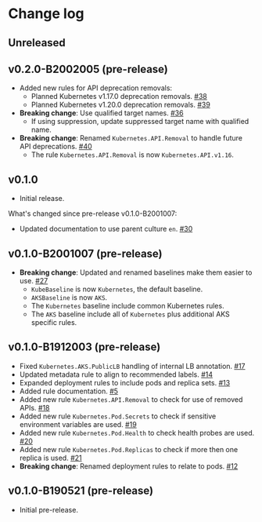 # Change log

## Unreleased

## v0.2.0-B2002005 (pre-release)

- Added new rules for API deprecation removals:
  - Planned Kubernetes v1.17.0 deprecation removals. [#38](https://github.com/Microsoft/PSRule.Rules.Kubernetes/issues/38)
  - Planned Kubernetes v1.20.0 deprecation removals. [#39](https://github.com/Microsoft/PSRule.Rules.Kubernetes/issues/39)
- **Breaking change**: Use qualified target names. [#36](https://github.com/Microsoft/PSRule.Rules.Kubernetes/issues/36)
  - If using suppression, update suppressed target name with qualified name.
- **Breaking change**: Renamed `Kubernetes.API.Removal` to handle future API deprecations. [#40](https://github.com/Microsoft/PSRule.Rules.Kubernetes/issues/40)
  - The rule `Kubernetes.API.Removal` is now `Kubernetes.API.v1.16`.

## v0.1.0

- Initial release.

What's changed since pre-release v0.1.0-B2001007:

- Updated documentation to use parent culture `en`. [#30](https://github.com/Microsoft/PSRule.Rules.Kubernetes/issues/30)

## v0.1.0-B2001007 (pre-release)

- **Breaking change**: Updated and renamed baselines make them easier to use. [#27](https://github.com/Microsoft/PSRule.Rules.Kubernetes/issues/27)
  - `KubeBaseline` is now `Kubernetes`, the default baseline.
  - `AKSBaseline` is now `AKS`.
  - The `Kubernetes` baseline include common Kubernetes rules.
  - The `AKS` baseline include all of `Kubernetes` plus additional AKS specific rules.

## v0.1.0-B1912003 (pre-release)

- Fixed `Kubernetes.AKS.PublicLB` handling of internal LB annotation. [#17](https://github.com/Microsoft/PSRule.Rules.Kubernetes/issues/17)
- Updated metadata rule to align to recommended labels. [#14](https://github.com/Microsoft/PSRule.Rules.Kubernetes/issues/14)
- Expanded deployment rules to include pods and replica sets. [#13](https://github.com/Microsoft/PSRule.Rules.Kubernetes/issues/13)
- Added rule documentation. [#5](https://github.com/Microsoft/PSRule.Rules.Kubernetes/issues/5)
- Added new rule `Kubernetes.API.Removal` to check for use of removed APIs. [#18](https://github.com/Microsoft/PSRule.Rules.Kubernetes/issues/18)
- Added new rule `Kubernetes.Pod.Secrets` to check if sensitive environment variables are used. [#19](https://github.com/Microsoft/PSRule.Rules.Kubernetes/issues/19)
- Added new rule `Kubernetes.Pod.Health` to check health probes are used. [#20](https://github.com/Microsoft/PSRule.Rules.Kubernetes/issues/20)
- Added new rule `Kubernetes.Pod.Replicas` to check if more then one replica is used. [#21](https://github.com/Microsoft/PSRule.Rules.Kubernetes/issues/21)
- **Breaking change**: Renamed deployment rules to relate to pods. [#12](https://github.com/Microsoft/PSRule.Rules.Kubernetes/issues/12)

## v0.1.0-B190521 (pre-release)

- Initial pre-release.
